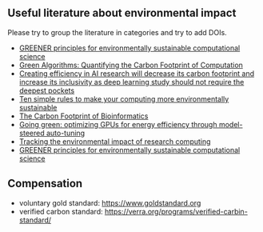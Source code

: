 ## Useful literature about environmental impact

Please try to group the literature in categories and try to add DOIs.

- [GREENER principles for environmentally sustainable computational science](https://doi.org/10.1038/s43588-023-00461-y)
- [Green Algorithms: Quantifying the Carbon Footprint of Computation](https://doi.org/10.1002/advs.202100707)
- [Creating efficiency in AI research will decrease its carbon footprint and increase its inclusivity as deep learning study should not require the deepest pockets](https://doi.org/10.1145/3381831)
- [Ten simple rules to make your computing more environmentally sustainable](https://doi.org/10.1371/journal.pcbi.1009324)
- [The Carbon Footprint of Bioinformatics ](https://doi.org/10.1093/molbev/msac034)
- [Going green: optimizing GPUs for energy efficiency through model-steered auto-tuning](https://doi.org/10.1109/PMBS56514.2022.00010)
- [Tracking the environmental impact of research computing](https://software.ac.uk/blog/2023-08-15-tracking-environmental-impact-research-computing)
- [GREENER principles for environmentally sustainable computational science](https://www.nature.com/articles/s43588-023-00461-y)

## Compensation

- voluntary gold standard: https://www.goldstandard.org
- verified carbon standard: https://verra.org/programs/verified-carbin-standard/
